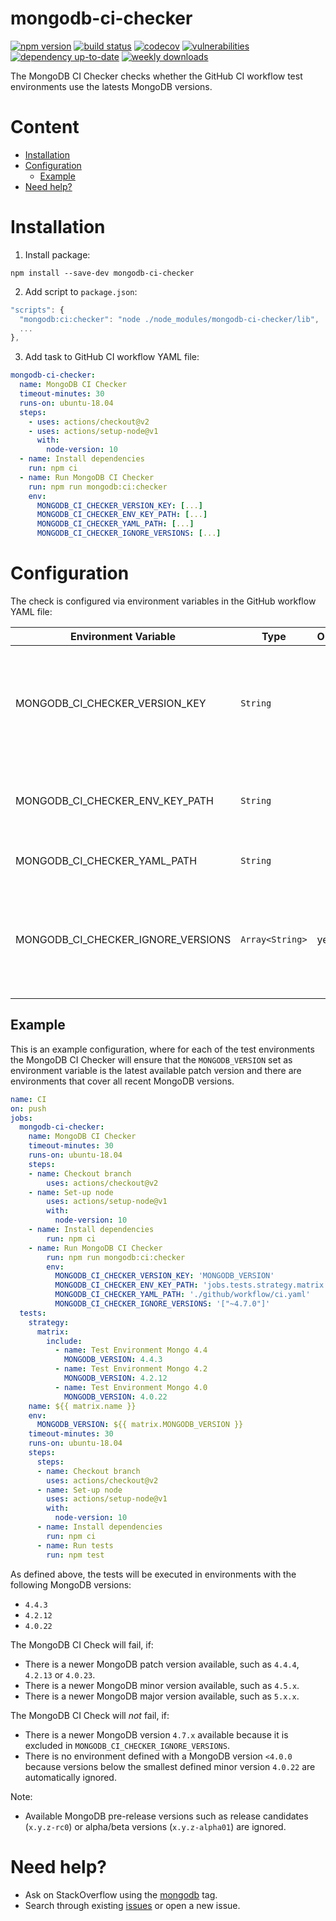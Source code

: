# mongodb-ci-checker <!-- omit in toc -->

[![npm version](https://badge.fury.io/js/mongodb-ci-checker.svg)](https://badge.fury.io/js/mongodb-ci-checker)
[![build status](https://github.com/mtrezza/mongodb-ci-checker/workflows/ci/badge.svg?branch=main)](https://github.com/mtrezza/mongodb-ci-checker/actions?query=workflow%3Aci+branch%3Amain)
[![codecov](https://codecov.io/gh/mtrezza/mongodb-ci-checker/branch/main/graph/badge.svg)](https://codecov.io/gh/mtrezza/mongodb-ci-checker)
[![vulnerabilities](https://snyk.io/test/github/mtrezza/mongodb-ci-checker/badge.svg)](https://snyk.io/test/github/mtrezza/mongodb-ci-checker)
[![dependency up-to-date](https://img.shields.io/librariesio/release/npm/mongodb-ci-checker)](https://libraries.io/npm/mongodb-ci-checker)
[![weekly downloads](https://img.shields.io/npm/dw/mongodb-ci-checker)](https://www.npmjs.com/package/mongodb-ci-checker)

The MongoDB CI Checker checks whether the GitHub CI workflow test environments use the latests MongoDB versions.

# Content <!-- omit in toc -->

- [Installation](#installation)
- [Configuration](#configuration)
  - [Example](#example)
- [Need help?](#need-help)

# Installation

1. Install package:
  ```
  npm install --save-dev mongodb-ci-checker
  ```
2. Add script to `package.json`:
  ```js
  "scripts": {
    "mongodb:ci:checker": "node ./node_modules/mongodb-ci-checker/lib",
    ...
  },
  ```
3. Add task to GitHub CI workflow YAML file:
  ```yaml
  mongodb-ci-checker:
    name: MongoDB CI Checker
    timeout-minutes: 30
    runs-on: ubuntu-18.04
    steps:
      - uses: actions/checkout@v2
      - uses: actions/setup-node@v1
        with:
          node-version: 10
    - name: Install dependencies
      run: npm ci
    - name: Run MongoDB CI Checker
      run: npm run mongodb:ci:checker
      env:
        MONGODB_CI_CHECKER_VERSION_KEY: [...]
        MONGODB_CI_CHECKER_ENV_KEY_PATH: [...]
        MONGODB_CI_CHECKER_YAML_PATH: [...]
        MONGODB_CI_CHECKER_IGNORE_VERSIONS: [...]
  ```

# Configuration

The check is configured via environment variables in the GitHub workflow YAML file:

| Environment Variable               | Type            | Optional | Default | Example Value                          | Description                                                                            |
|------------------------------------|-----------------|----------|---------|----------------------------------------|----------------------------------------------------------------------------------------|
| MONGODB_CI_CHECKER_VERSION_KEY     | `String`        |          |         | `'MONGODB_VERSION'`                    | The name of the environment variable which sets the MongoDB version used for tests.    |
| MONGODB_CI_CHECKER_ENV_KEY_PATH    | `String`        |          |         | `'jobs.tests.strategy.matrix.include'` | The YAML key path to the list of environments which should be checked.                 |
| MONGODB_CI_CHECKER_YAML_PATH       | `String`        |          |         | `'./.github/workflows/ci.yml'`         | The file path to the GitHub CI YAML file.                                              |
| MONGODB_CI_CHECKER_IGNORE_VERSIONS | `Array<String>` | yes      | `[]`    | `'["~4.7.0","<4.0.0"]'`                | The versions to ignore when checking the versions of MongoDB; accepts semver notation. |

## Example

This is an example configuration, where for each of the test environments the MongoDB CI Checker will ensure that the `MONGODB_VERSION` set as environment variable is the latest available patch version and there are environments that cover all recent MongoDB versions.

```yaml
name: CI
on: push
jobs:
  mongodb-ci-checker:
    name: MongoDB CI Checker
    timeout-minutes: 30
    runs-on: ubuntu-18.04
    steps:
    - name: Checkout branch
        uses: actions/checkout@v2
    - name: Set-up node
        uses: actions/setup-node@v1
        with:
          node-version: 10
    - name: Install dependencies
        run: npm ci
    - name: Run MongoDB CI Checker
        run: npm run mongodb:ci:checker
        env:
          MONGODB_CI_CHECKER_VERSION_KEY: 'MONGODB_VERSION'
          MONGODB_CI_CHECKER_ENV_KEY_PATH: 'jobs.tests.strategy.matrix.include'
          MONGODB_CI_CHECKER_YAML_PATH: './github/workflow/ci.yaml'
          MONGODB_CI_CHECKER_IGNORE_VERSIONS: '["~4.7.0"]'
  tests:
    strategy:
      matrix:
        include:
          - name: Test Environment Mongo 4.4
            MONGODB_VERSION: 4.4.3
          - name: Test Environment Mongo 4.2
            MONGODB_VERSION: 4.2.12
          - name: Test Environment Mongo 4.0
            MONGODB_VERSION: 4.0.22
    name: ${{ matrix.name }}
    env:      
      MONGODB_VERSION: ${{ matrix.MONGODB_VERSION }}
    timeout-minutes: 30
    runs-on: ubuntu-18.04
    steps:
      steps:
      - name: Checkout branch
        uses: actions/checkout@v2
      - name: Set-up node
        uses: actions/setup-node@v1
        with:
          node-version: 10
      - name: Install dependencies
        run: npm ci
      - name: Run tests
        run: npm test
```

As defined above, the tests will be executed in environments with the following MongoDB versions:
- `4.4.3`
- `4.2.12`
- `4.0.22`

The MongoDB CI Check will fail, if:
- There is a newer MongoDB patch version available, such as `4.4.4`, `4.2.13` or `4.0.23`.
- There is a newer MongoDB minor version available, such as `4.5.x`.
- There is a newer MongoDB major version available, such as `5.x.x`.

The MongoDB CI Check will *not* fail, if:
- There is a newer MongoDB version `4.7.x` available because it is excluded in `MONGODB_CI_CHECKER_IGNORE_VERSIONS`.
- There is no environment defined with a MongoDB version `<4.0.0` because versions below the smallest defined minor version `4.0.22` are automatically ignored.

Note:
- Available MongoDB pre-release versions such as release candidates (`x.y.z-rc0`) or alpha/beta versions (`x.y.z-alpha01`) are ignored.

# Need help?

- Ask on StackOverflow using the [mongodb](https://stackoverflow.com/questions/tagged/mongodb) tag.
- Search through existing [issues](https://github.com/mtrezza/mongodb-ci-checker/issues) or open a new issue.